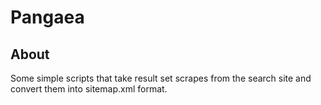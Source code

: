 # Pangaea

## About

Some simple scripts that take result set scrapes from the search site
and convert them into sitemap.xml format.
